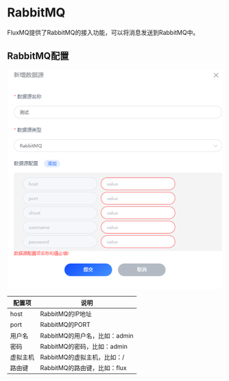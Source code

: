 # RabbitMQ
FluxMQ提供了RabbitMQ的接入功能，可以将消息发送到RabbitMQ中。

## RabbitMQ配置
![img_3.png](../../../../assets/images/gzyq/source/img_3.png)

| 配置项  | 说明                    |
|------|-----------------------|
| host | RabbitMQ的IP地址         |
| port | RabbitMQ的PORT         |
| 用户名  | RabbitMQ的用户名，比如：admin |
| 密码   | RabbitMQ的密码，比如：admin  |
| 虚拟主机 | RabbitMQ的虚拟主机，比如：/    |
| 路由键  | RabbitMQ的路由键，比如：flux  |